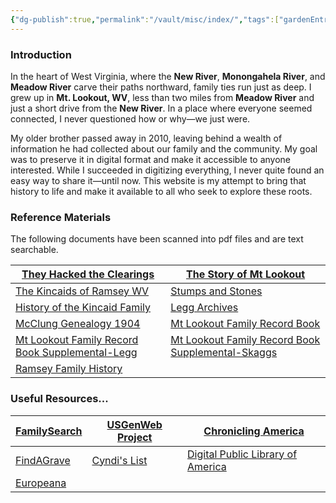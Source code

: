 ```yaml
---
{"dg-publish":true,"permalink":"/vault/misc/index/","tags":["gardenEntry"]}
---
```



### Introduction


In the heart of West Virginia, where the **New River**, **Monongahela River**, and **Meadow River** carve their paths northward, family ties run just as deep. I grew up in **Mt. Lookout, WV**, less than two miles from **Meadow River** and just a short drive from the **New River**. In a place where everyone seemed connected, I never questioned how or why—we just were.

My older brother passed away in 2010, leaving behind a wealth of information he had collected about our family and the community. My goal was to preserve it in digital format and make it accessible to anyone interested. While I succeeded in digitizing everything, I never quite found an easy way to share it—until now. This website is my attempt to bring that history to life and make it available to all who seek to explore these roots.



### Reference Materials

The following documents have been scanned into pdf files and are text searchable.

| [They Hacked the Clearings](https://drive.google.com/file/d/0B0oZv34v0ajXaGwwYzJENDZwaDg/view?usp=sharing&resourcekey=0-0m1j2Of9c7zyWLrlfdyAZA)                          | [The Story of Mt Lookout](https://drive.google.com/file/d/0B0oZv34v0ajXNGJBMzB5NFZWLTA/view?usp=sharing&resourcekey=0-hcU8xApVTo4BZptpwRhBow)                              |
| ------------------------------------------------------------------------------------------------------------------------------------------------------------------------ | -------------------------------------------------------------------------------------------------------------------------------------------------------------------------- |
| [The Kincaids of Ramsey WV](https://drive.google.com/file/d/0B0oZv34v0ajXS0RIRzU3VWt0NnM/view?usp=sharing&resourcekey=0-UJgjTLOde1dIhxzdDUaL-g)                          | [Stumps and Stones](https://drive.google.com/file/d/0B0oZv34v0ajXTWZQSTZlTGttcms/view?usp=sharing&resourcekey=0-XaX3qwC98_LK95s3xRtuow)                                    |
| [History of the Kincaid Family](https://drive.google.com/file/d/0B0oZv34v0ajXVUstZkJEV2hUdW8/view?usp=drive_link&resourcekey=0-gyR8XsVV5zkjlqS8Sd_HRw)                   | [Legg Archives](https://drive.google.com/file/d/0B0oZv34v0ajXdmloZDlQbjZMV0k/view?usp=drive_link&resourcekey=0-tdP1z0sA_g0M3_1hXEoNzQ)                                     |
| [McClung Genealogy 1904](https://drive.google.com/file/d/0B0oZv34v0ajXUWNUVmVwTUNhZ1E/view?usp=drive_link&resourcekey=0-GGNON3kTqpLoMdz3hRxyPQ)                          | [Mt Lookout Family Record Book](https://drive.google.com/file/d/0B0oZv34v0ajXQXdIRFhULU0ySWM/view?usp=drive_link&resourcekey=0-q6z_POF66AcZ3lzhcsSGVA)                     |
| [Mt Lookout Family Record Book Supplemental-Legg](https://drive.google.com/file/d/0B0oZv34v0ajXeW41RmNiXzNaclE/view?usp=drive_link&resourcekey=0-CUS8XvkyaIqXCH9YbF3XCA) | [Mt Lookout Family Record Book Supplemental-Skaggs](https://drive.google.com/file/d/0B0oZv34v0ajXTHZSTktPeVNwRU0/view?usp=drive_link&resourcekey=0-_Ya_ctt1CBER4RuJwNKFqQ) |
| [Ramsey Family History](https://drive.google.com/file/d/0B0oZv34v0ajXejR4V3pqMlB6UEk/view?usp=drive_link&resourcekey=0-aRa0H6wsvVjU9uv38-PDLQ)                           |                                                                                                                                                                            |

### Useful Resources...

| [FamilySearch](https://www.familysearch.org/) | [USGenWeb Project](http://www.usgenweb.org/) | [Chronicling America](https://chroniclingamerica.loc.gov/) |
| --------------------------------------------- | -------------------------------------------- | ---------------------------------------------------------- |
| [FindAGrave](https://www.findagrave.com/)     | [Cyndi's List](https://www.cyndislist.com/)  | [Digital Public Library of America](https://dp.la/)        |
| [Europeana](https://www.europeana.eu/en)      |                                              |                                                            |

